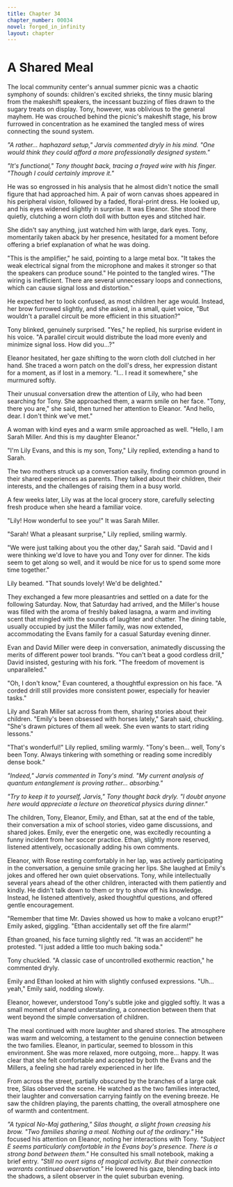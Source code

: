 ```yaml
---
title: Chapter 34
chapter_number: 00034
novel: forged_in_infinity
layout: chapter
---
```


# **A Shared Meal**

The local community center's annual summer picnic was a chaotic symphony
of sounds: children's excited shrieks, the tinny music blaring from the
makeshift speakers, the incessant buzzing of flies drawn to the sugary
treats on display. Tony, however, was oblivious to the general mayhem.
He was crouched behind the picnic's makeshift stage, his brow furrowed
in concentration as he examined the tangled mess of wires connecting the
sound system.

*"A rather... haphazard setup," Jarvis commented dryly in his mind. "One
would think they could afford a more professionally designed system."*

*"It's functional," Tony thought back, tracing a frayed wire with his
finger. "Though I could certainly improve it."*

He was so engrossed in his analysis that he almost didn't notice the
small figure that had approached him. A pair of worn canvas shoes
appeared in his peripheral vision, followed by a faded, floral-print
dress. He looked up, and his eyes widened slightly in surprise. It was
Eleanor. She stood there quietly, clutching a worn cloth doll with
button eyes and stitched hair.

She didn't say anything, just watched him with large, dark eyes. Tony,
momentarily taken aback by her presence, hesitated for a moment before
offering a brief explanation of what he was doing.

"This is the amplifier," he said, pointing to a large metal box. "It
takes the weak electrical signal from the microphone and makes it
stronger so that the speakers can produce sound." He pointed to the
tangled wires. "The wiring is inefficient. There are several unnecessary
loops and connections, which can cause signal loss and distortion."

He expected her to look confused, as most children her age would.
Instead, her brow furrowed slightly, and she asked, in a small, quiet
voice, "But wouldn't a parallel circuit be more efficient in this
situation?"

Tony blinked, genuinely surprised. "Yes," he replied, his surprise
evident in his voice. "A parallel circuit would distribute the load more
evenly and minimize signal loss. How did you...?"

Eleanor hesitated, her gaze shifting to the worn cloth doll clutched in
her hand. She traced a worn patch on the doll's dress, her expression
distant for a moment, as if lost in a memory. \"I\... I read it
somewhere,\" she murmured softly.

Their unusual conversation drew the attention of Lily, who had been
searching for Tony. She approached them, a warm smile on her face.
"Tony, there you are," she said, then turned her attention to Eleanor.
"And hello, dear. I don't think we've met."

A woman with kind eyes and a warm smile approached as well. \"Hello, I
am Sarah Miller. And this is my daughter Eleanor.\"

"I'm Lily Evans, and this is my son, Tony," Lily replied, extending a
hand to Sarah.

The two mothers struck up a conversation easily, finding common ground
in their shared experiences as parents. They talked about their
children, their interests, and the challenges of raising them in a busy
world.

A few weeks later, Lily was at the local grocery store, carefully
selecting fresh produce when she heard a familiar voice.

"Lily! How wonderful to see you!" It was Sarah Miller.

"Sarah! What a pleasant surprise," Lily replied, smiling warmly.

"We were just talking about you the other day," Sarah said. "David and I
were thinking we'd love to have you and Tony over for dinner. The kids
seem to get along so well, and it would be nice for us to spend some
more time together."

Lily beamed. "That sounds lovely! We'd be delighted."

They exchanged a few more pleasantries and settled on a date for the
following Saturday. Now, that Saturday had arrived, and the Miller's
house was filled with the aroma of freshly baked lasagna, a warm and
inviting scent that mingled with the sounds of laughter and chatter. The
dining table, usually occupied by just the Miller family, was now
extended, accommodating the Evans family for a casual Saturday evening
dinner.

Evan and David Miller were deep in conversation, animatedly discussing
the merits of different power tool brands. "You can't beat a good
cordless drill," David insisted, gesturing with his fork. "The freedom
of movement is unparalleled."

"Oh, I don't know," Evan countered, a thoughtful expression on his face.
"A corded drill still provides more consistent power, especially for
heavier tasks."

Lily and Sarah Miller sat across from them, sharing stories about their
children. "Emily's been obsessed with horses lately," Sarah said,
chuckling. "She's drawn pictures of them all week. She even wants to
start riding lessons."

"That's wonderful!" Lily replied, smiling warmly. "Tony's been... well,
Tony's been Tony. Always tinkering with something or reading some
incredibly dense book."

*"Indeed," Jarvis commented in Tony's mind. "My current analysis of
quantum entanglement is proving rather... absorbing."*

*"Try to keep it to yourself, Jarvis," Tony thought back dryly. "I doubt
anyone here would appreciate a lecture on theoretical physics during
dinner."*

The children, Tony, Eleanor, Emily, and Ethan, sat at the end of the
table, their conversation a mix of school stories, video game
discussions, and shared jokes. Emily, ever the energetic one, was
excitedly recounting a funny incident from her soccer practice. Ethan,
slightly more reserved, listened attentively, occasionally adding his
own comments.

Eleanor, with Rose resting comfortably in her lap, was actively
participating in the conversation, a genuine smile gracing her lips. She
laughed at Emily's jokes and offered her own quiet observations. Tony,
while intellectually several years ahead of the other children,
interacted with them patiently and kindly. He didn't talk down to them
or try to show off his knowledge. Instead, he listened attentively,
asked thoughtful questions, and offered gentle encouragement.

"Remember that time Mr. Davies showed us how to make a volcano erupt?"
Emily asked, giggling. "Ethan accidentally set off the fire alarm!"

Ethan groaned, his face turning slightly red. "It was an accident!" he
protested. "I just added a little too much baking soda."

Tony chuckled. "A classic case of uncontrolled exothermic reaction," he
commented dryly.

Emily and Ethan looked at him with slightly confused expressions. "Uh...
yeah," Emily said, nodding slowly.

Eleanor, however, understood Tony's subtle joke and giggled softly. It
was a small moment of shared understanding, a connection between them
that went beyond the simple conversation of children.

The meal continued with more laughter and shared stories. The atmosphere
was warm and welcoming, a testament to the genuine connection between
the two families. Eleanor, in particular, seemed to blossom in this
environment. She was more relaxed, more outgoing, more... happy. It was
clear that she felt comfortable and accepted by both the Evans and the
Millers, a feeling she had rarely experienced in her life.

From across the street, partially obscured by the branches of a large
oak tree, Silas observed the scene. He watched as the two families
interacted, their laughter and conversation carrying faintly on the
evening breeze. He saw the children playing, the parents chatting, the
overall atmosphere one of warmth and contentment.

*"A typical No-Maj gathering," Silas thought, a slight frown creasing
his brow. "Two families sharing a meal. Nothing out of the ordinary."*
He focused his attention on Eleanor, noting her interactions with Tony.
*"Subject E seems particularly comfortable in the Evans boy's presence.
There is a strong bond between them."* He consulted his small notebook,
making a brief entry. *"Still no overt signs of magical activity. But
their connection warrants continued observation."* He lowered his gaze,
blending back into the shadows, a silent observer in the quiet suburban
evening.

